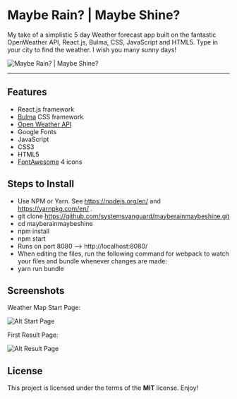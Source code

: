 # Maybe Rain? | Maybe Shine?

My take of a simplistic 5 day Weather forecast app built on the fantastic OpenWeather API, React.js, Bulma, CSS, JavaScript and HTML5.  Type in your city to find the weather.  I wish you many sunny days!

![Maybe Rain? | Maybe Shine?](http://ryanhunter.org/images/portfolio/mayberain01.png)

---

## Features
- React.js framework
- [Bulma](https://bulma.io/) CSS framework
- [Open Weather API](http://openweathermap.org/api) 
- Google Fonts
- JavaScript
- CSS3
- HTML5
- [FontAwesome](https://fontawesome.com/) 4 icons



## Steps to Install
- Use NPM or Yarn. See https://nodejs.org/en/ and https://yarnpkg.com/en/ . 
- git clone https://github.com/systemsvanguard/mayberainmaybeshine.git 
- cd mayberainmaybeshine
- npm install
- npm start
- Runs on port 8080 --> http://localhost:8080/ 
- When editing the files, run the following command for webpack to watch your files and bundle whenever changes are made: 
- yarn run bundle


## Screenshots

Weather Map Start Page:

![Alt Start Page](http://ryanhunter.org/images/portfolio/mayberain01.png)

First Result Page:

![Alt Result Page](http://ryanhunter.org/images/portfolio/mayberain02.png)



## License

This project is licensed under the terms of the **MIT** license. Enjoy!

